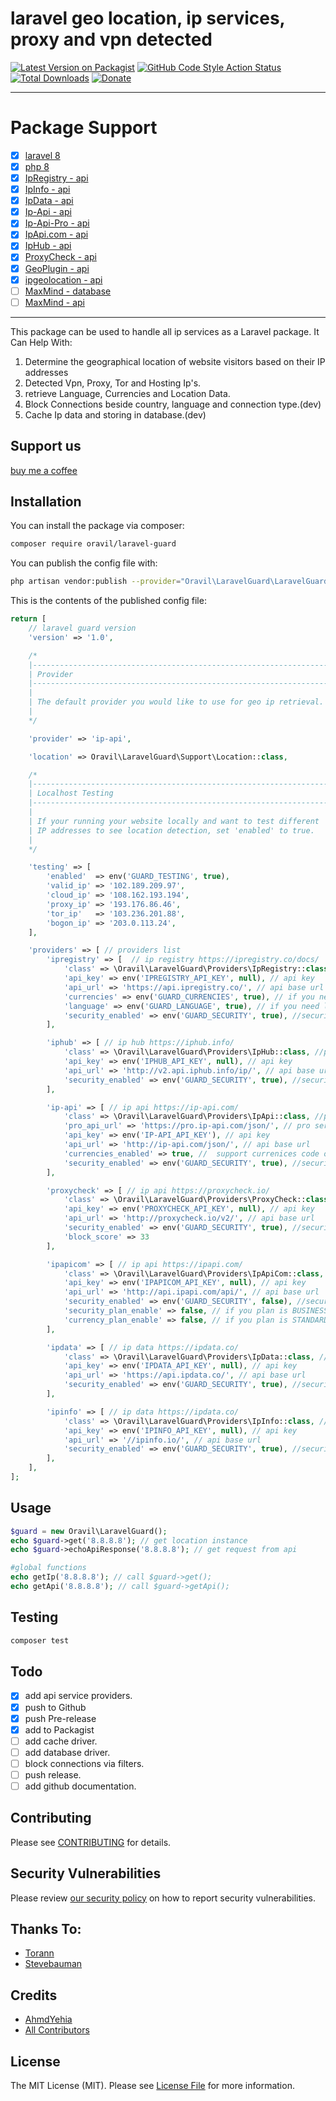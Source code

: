 # laravel geo location, ip services, proxy and vpn detected

[![Latest Version on Packagist](https://img.shields.io/packagist/v/oravil/laravel-guard.svg?style=flat-square)](https://packagist.org/packages/oravil/laravel-guard)
[![GitHub Code Style Action Status](https://img.shields.io/github/workflow/status/oravil/laravel-guard/Check%20&%20fix%20styling?label=code%20style)](https://github.com/oravil/laravel-guard/actions?query=workflow%3A"Check+%26+fix+styling"+branch%3Amain)
[![Total Downloads](https://img.shields.io/packagist/dt/oravil/laravel-guard.svg?style=flat-square)](https://packagist.org/packages/oravil/laravel-guard)
[![Donate](https://img.shields.io/packagist/v/oravil/laravel-guard.svg?style=flat-square)](https://paypal.me/AhmdYehia)

---

# Package Support

-   [x] [laravel 8](https://laravel.com)
-   [x] [php 8](https://www.php.net/releases/8.0/en.php)
-   [x] [IpRegistry - api](https://ipregistry.co)
-   [x] [IpInfo - api](https://ipinfo.io)
-   [x] [IpData - api](https://ipdata.co)
-   [x] [Ip-Api - api](https://ip-api.com)
-   [x] [Ip-Api-Pro - api](https://ip-api.com)
-   [x] [IpApi.com - api](https://ipapi.com)
-   [x] [IpHub - api](https://iphub.info)
-   [x] [ProxyCheck - api](https://proxycheck.io)
-   [x] [GeoPlugin - api](http://www.geoplugin.net)
-   [x] [ipgeolocation - api ](https://ipgeolocation.io)
-   [ ] [MaxMind - database](https://www.maxmind.com)
-   [ ] [MaxMind - api](https://www.maxmind.com)

---

This package can be used to handle all ip services as a Laravel package. It Can Help With:

1. Determine the geographical location of website visitors based on their IP addresses
2. Detected Vpn, Proxy, Tor and Hosting Ip's.
3. retrieve Language, Currencies and Location Data.
4. Block Connections beside country, language and connection type.(dev)
5. Cache Ip data and storing in database.(dev)

## Support us

[buy me a coffee](https://paypal.me/AhmdYehia)

## Installation

You can install the package via composer:

```bash
composer require oravil/laravel-guard
```

You can publish the config file with:

```bash
php artisan vendor:publish --provider="Oravil\LaravelGuard\LaravelGuardServiceProvider"
```

This is the contents of the published config file:

```php
return [
    // laravel guard version
    'version' => '1.0',

    /*
    |--------------------------------------------------------------------------
    | Provider
    |--------------------------------------------------------------------------
    |
    | The default provider you would like to use for geo ip retrieval.
    |
    */

    'provider' => 'ip-api',

    'location' => Oravil\LaravelGuard\Support\Location::class,

    /*
    |--------------------------------------------------------------------------
    | Localhost Testing
    |--------------------------------------------------------------------------
    |
    | If your running your website locally and want to test different
    | IP addresses to see location detection, set 'enabled' to true.
    |
    */

    'testing' => [
        'enabled'  => env('GUARD_TESTING', true),
        'valid_ip' => '102.189.209.97',
        'cloud_ip' => '108.162.193.194',
        'proxy_ip' => '193.176.86.46',
        'tor_ip'   => '103.236.201.88',
        'bogon_ip' => '203.0.113.24',
    ],

    'providers' => [ // providers list
        'ipregistry' => [  // ip registry https://ipregistry.co/docs/
            'class' => \Oravil\LaravelGuard\Providers\IpRegistry::class, //provider class path
            'api_key' => env('IPREGISTRY_API_KEY', null), // api key
            'api_url' => 'https://api.ipregistry.co/', // api base url
            'currencies' => env('GUARD_CURRENCIES', true), // if you need currencies data
            'language' => env('GUARD_LANGUAGE', true), // if you need langauge data
            'security_enabled' => env('GUARD_SECURITY', true), //security status
        ],

        'iphub' => [ // ip hub https://iphub.info/
            'class' => \Oravil\LaravelGuard\Providers\IpHub::class, //provider class path
            'api_key' => env('IPHUB_API_KEY', null), // api key
            'api_url' => 'http://v2.api.iphub.info/ip/', // api base url
            'security_enabled' => env('GUARD_SECURITY', true), //security status
        ],

        'ip-api' => [ // ip api https://ip-api.com/
            'class' => \Oravil\LaravelGuard\Providers\IpApi::class, //provider class path
            'pro_api_url' => 'https://pro.ip-api.com/json/', // pro services
            'api_key' => env('IP-API_API_KEY'), // api key
            'api_url' => 'http://ip-api.com/json/', // api base url
            'currencies_enabled' => true, //  support currenices code only
            'security_enabled' => env('GUARD_SECURITY', true), //security status
        ],

        'proxycheck' => [ // ip api https://proxycheck.io/
            'class' => \Oravil\LaravelGuard\Providers\ProxyCheck::class, //provider class path
            'api_key' => env('PROXYCHECK_API_KEY', null), // api key
            'api_url' => 'http://proxycheck.io/v2/', // api base url
            'security_enabled' => env('GUARD_SECURITY', true), //security status
            'block_score' => 33
        ],

        'ipapicom' => [ // ip api https://ipapi.com/
            'class' => \Oravil\LaravelGuard\Providers\IpApiCom::class, //provider class path
            'api_key' => env('IPAPICOM_API_KEY', null), // api key
            'api_url' => 'http://api.ipapi.com/api/', // api base url
            'security_enabled' => env('GUARD_SECURITY', false), //security status
            'security_plan_enable' => false, // if you plan is BUSINESS PRO
            'currency_plan_enable' => false, // if you plan is STANDARD or above
        ],

        'ipdata' => [ // ip data https://ipdata.co/
            'class' => \Oravil\LaravelGuard\Providers\IpData::class, //provider class path
            'api_key' => env('IPDATA_API_KEY', null), // api key
            'api_url' => 'https://api.ipdata.co/', // api base url
            'security_enabled' => env('GUARD_SECURITY', true), //security status
        ],

        'ipinfo' => [ // ip data https://ipdata.co/
            'class' => \Oravil\LaravelGuard\Providers\IpInfo::class, //provider class path
            'api_key' => env('IPINFO_API_KEY', null), // api key
            'api_url' => '//ipinfo.io/', // api base url
            'security_enabled' => env('GUARD_SECURITY', true), //security status
        ],
    ],
];
```

## Usage

```php
$guard = new Oravil\LaravelGuard();
echo $guard->get('8.8.8.8'); // get location instance
echo $guard->echoApiResponse('8.8.8.8'); // get request from api

#global functions
echo getIp('8.8.8.8'); // call $guard->get();
echo getApi('8.8.8.8'); // call $guard->getApi();
```

## Testing

```bash
composer test
```

## Todo

-   [x] add api service providers.
-   [x] push to Github
-   [x] push Pre-release
-   [x] add to Packagist
-   [ ] add cache driver.
-   [ ] add database driver.
-   [ ] block connections via filters.
-   [ ] push release.
-   [ ] add github documentation.

## Contributing

Please see [CONTRIBUTING](.github/CONTRIBUTING.md) for details.

## Security Vulnerabilities

Please review [our security policy](../../security/policy) on how to report security vulnerabilities.

## Thanks To:

-   [Torann](https://github.com/Torann/laravel-geoip)
-   [Stevebauman](https://github.com/stevebauman/location)

## Credits

-   [AhmdYehia](https://github.com/oravil)
-   [All Contributors](../../contributors)

## License

The MIT License (MIT). Please see [License File](LICENSE.md) for more information.
